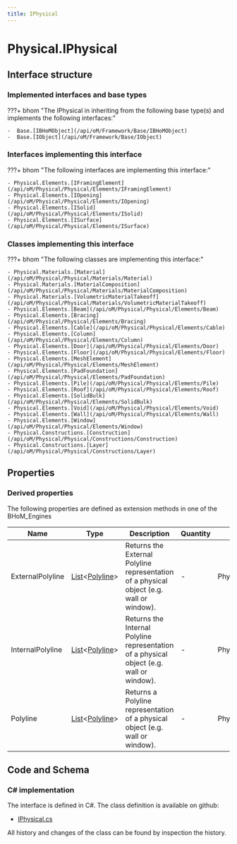 ```yaml
---
title: IPhysical
---
```


# Physical.IPhysical



## Interface structure

### Implemented interfaces and base types

???+ bhom "The IPhysical in inheriting from the following base type(s) and implements the following interfaces:"

    -  Base.[IBHoMObject](/api/oM/Framework/Base/IBHoMObject)
    -  Base.[IObject](/api/oM/Framework/Base/IObject)


### Interfaces implementing this interface

???+ bhom "The following interfaces are implementing this interface:"

    - Physical.Elements.[IFramingElement](/api/oM/Physical/Physical/Elements/IFramingElement)
    - Physical.Elements.[IOpening](/api/oM/Physical/Physical/Elements/IOpening)
    - Physical.Elements.[ISolid](/api/oM/Physical/Physical/Elements/ISolid)
    - Physical.Elements.[ISurface](/api/oM/Physical/Physical/Elements/ISurface)


### Classes implementing this interface

???+ bhom "The following classes are implementing this interface:"

    - Physical.Materials.[Material](/api/oM/Physical/Physical/Materials/Material)
    - Physical.Materials.[MaterialComposition](/api/oM/Physical/Physical/Materials/MaterialComposition)
    - Physical.Materials.[VolumetricMaterialTakeoff](/api/oM/Physical/Physical/Materials/VolumetricMaterialTakeoff)
    - Physical.Elements.[Beam](/api/oM/Physical/Physical/Elements/Beam)
    - Physical.Elements.[Bracing](/api/oM/Physical/Physical/Elements/Bracing)
    - Physical.Elements.[Cable](/api/oM/Physical/Physical/Elements/Cable)
    - Physical.Elements.[Column](/api/oM/Physical/Physical/Elements/Column)
    - Physical.Elements.[Door](/api/oM/Physical/Physical/Elements/Door)
    - Physical.Elements.[Floor](/api/oM/Physical/Physical/Elements/Floor)
    - Physical.Elements.[MeshElement](/api/oM/Physical/Physical/Elements/MeshElement)
    - Physical.Elements.[PadFoundation](/api/oM/Physical/Physical/Elements/PadFoundation)
    - Physical.Elements.[Pile](/api/oM/Physical/Physical/Elements/Pile)
    - Physical.Elements.[Roof](/api/oM/Physical/Physical/Elements/Roof)
    - Physical.Elements.[SolidBulk](/api/oM/Physical/Physical/Elements/SolidBulk)
    - Physical.Elements.[Void](/api/oM/Physical/Physical/Elements/Void)
    - Physical.Elements.[Wall](/api/oM/Physical/Physical/Elements/Wall)
    - Physical.Elements.[Window](/api/oM/Physical/Physical/Elements/Window)
    - Physical.Constructions.[Construction](/api/oM/Physical/Physical/Constructions/Construction)
    - Physical.Constructions.[Layer](/api/oM/Physical/Physical/Constructions/Layer)


## Properties

### Derived properties

The following properties are defined as extension methods in one of the BHoM_Engines

| Name             | Type             | Description      | Quantity         | Engine           |
|------------------|------------------|------------------|------------------|------------------|
| ExternalPolyline | [List](https://learn.microsoft.com/en-us/dotnet/api/System.Collections.Generic.List-1?view=netstandard-2.0)&lt;[Polyline](/api/oM/Dimensional/Geometry/Polyline)&gt; | Returns the External Polyline representation of a physical object (e.g. wall or window). | - | Physical_Engine |
| InternalPolyline | [List](https://learn.microsoft.com/en-us/dotnet/api/System.Collections.Generic.List-1?view=netstandard-2.0)&lt;[Polyline](/api/oM/Dimensional/Geometry/Polyline)&gt; | Returns the Internal Polyline representation of a physical object (e.g. wall or window). | - | Physical_Engine |
| Polyline | [List](https://learn.microsoft.com/en-us/dotnet/api/System.Collections.Generic.List-1?view=netstandard-2.0)&lt;[Polyline](/api/oM/Dimensional/Geometry/Polyline)&gt; | Returns a Polyline representation of a physical object (e.g. wall or window). | - | Physical_Engine |


## Code and Schema

### C# implementation

The interface is defined in C#. The class definition is available on github:

- [IPhysical.cs](https://github.com/BHoM/BHoM/blob/develop/Physical_oM/IPhysical.cs)

All history and changes of the class can be found by inspection the history.
